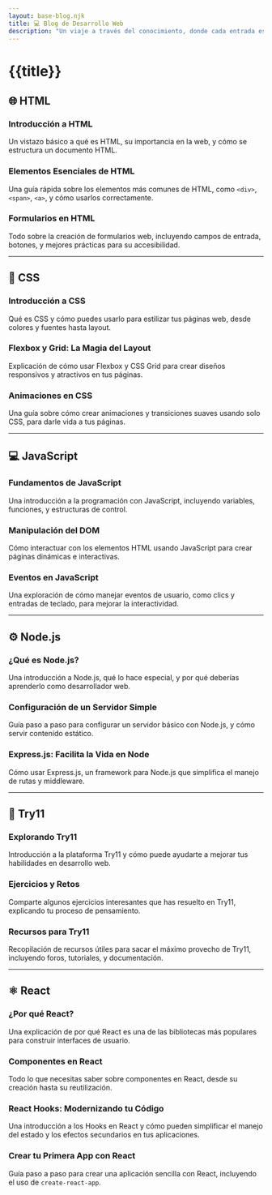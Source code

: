 ```yaml
---
layout: base-blog.njk
title: 💻 Blog de Desarrollo Web
description: "Un viaje a través del conocimiento, donde cada entrada es una nueva aventura."
---
```


# {{title}}

## 🌐 HTML
### Introducción a HTML
Un vistazo básico a qué es HTML, su importancia en la web, y cómo se estructura un documento HTML.

### Elementos Esenciales de HTML
Una guía rápida sobre los elementos más comunes de HTML, como `<div>`, `<span>`, `<a>`, y cómo usarlos correctamente.

### Formularios en HTML
Todo sobre la creación de formularios web, incluyendo campos de entrada, botones, y mejores prácticas para su accesibilidad.

---

## 🎨 CSS
### Introducción a CSS
Qué es CSS y cómo puedes usarlo para estilizar tus páginas web, desde colores y fuentes hasta layout.

### Flexbox y Grid: La Magia del Layout
Explicación de cómo usar Flexbox y CSS Grid para crear diseños responsivos y atractivos en tus páginas.

### Animaciones en CSS
Una guía sobre cómo crear animaciones y transiciones suaves usando solo CSS, para darle vida a tus páginas.

---

## 💻 JavaScript
### Fundamentos de JavaScript
Una introducción a la programación con JavaScript, incluyendo variables, funciones, y estructuras de control.

### Manipulación del DOM
Cómo interactuar con los elementos HTML usando JavaScript para crear páginas dinámicas e interactivas.

### Eventos en JavaScript
Una exploración de cómo manejar eventos de usuario, como clics y entradas de teclado, para mejorar la interactividad.

---

## ⚙️ Node.js
### ¿Qué es Node.js?
Una introducción a Node.js, qué lo hace especial, y por qué deberías aprenderlo como desarrollador web.

### Configuración de un Servidor Simple
Guía paso a paso para configurar un servidor básico con Node.js, y cómo servir contenido estático.

### Express.js: Facilita la Vida en Node
Cómo usar Express.js, un framework para Node.js que simplifica el manejo de rutas y middleware.

---

## 🚀 Try11
### Explorando Try11
Introducción a la plataforma Try11 y cómo puede ayudarte a mejorar tus habilidades en desarrollo web.

### Ejercicios y Retos
Comparte algunos ejercicios interesantes que has resuelto en Try11, explicando tu proceso de pensamiento.

### Recursos para Try11
Recopilación de recursos útiles para sacar el máximo provecho de Try11, incluyendo foros, tutoriales, y documentación.

---

## ⚛️ React
### ¿Por qué React?
Una explicación de por qué React es una de las bibliotecas más populares para construir interfaces de usuario.

### Componentes en React
Todo lo que necesitas saber sobre componentes en React, desde su creación hasta su reutilización.

### React Hooks: Modernizando tu Código
Una introducción a los Hooks en React y cómo pueden simplificar el manejo del estado y los efectos secundarios en tus aplicaciones.

### Crear tu Primera App con React
Guía paso a paso para crear una aplicación sencilla con React, incluyendo el uso de `create-react-app`.


